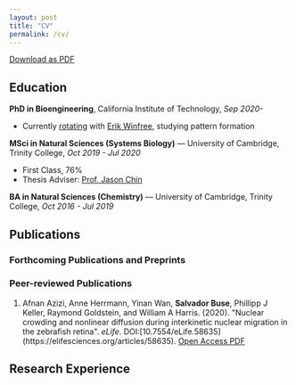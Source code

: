 ```yaml
---
layout: post
title: "CV"
permalink: /cv/
---
```

<a href="{{site.baseurl}}/assets/Salvador_Buse_CV.pdf"><span class="button"> Download as PDF </span></a> 

## Education
**PhD in Bioengineering**, California Institute of Technology, *Sep 2020-*
* Currently [rotating](https://www.dna.caltech.edu/DNApeople.html) with [Erik Winfree](https://www.dna.caltech.edu/), studying pattern formation

**MSci in Natural Sciences (Systems Biology)** — University of Cambridge, Trinity College, *Oct 2019 - Jul 2020*
* First Class, 76%
* Thesis Adviser: [Prof. Jason Chin](https://www2.mrc-lmb.cam.ac.uk/group-leaders/a-to-g/jason-chin/)

**BA in Natural Sciences (Chemistry)** — University of Cambridge, Trinity College, *Oct 2016 - Jul 2019*

## Publications
### Forthcoming Publications and Preprints  

### Peer-reviewed Publications
<ol>
<li> Afnan Azizi, Anne Herrmann, Yinan Wan, <b>Salvador Buse</b>, Phillipp J Keller, Raymond Goldstein, and William A Harris. (2020).
"Nuclear crowding and nonlinear diffusion during interkinetic nuclear migration in the zebrafish retina". <i>eLife</i>. DOI:[10.7554/eLife.58635](https://elifesciences.org/articles/58635).
<a class="button" href="https://elifesciences.org/articles/58635">Open Access PDF</a></li>
</ol>

## Research Experience

